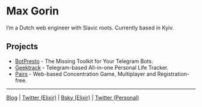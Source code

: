 # Max Gorin

I’m a Dutch web engineer with Slavic roots. Currently based in Kyiv.

## Projects

* [BotPresto](https://botpresto.com) - The Missing Toolkit for Your Telegram Bots.
* [Geektrack](https://geektrack.mxgrn.com/) - Telegram-based All-in-one Personal Life Tracker.
* [Pairs](https://github.com/mxgrn/pairs.one) - Web-based Concentration Game, Multiplayer and Registration-free.

---

[Blog](https://mxgrn.com) | [Twitter (Elixir)](https://twitter.com/elixirboy) | [Bsky (Elixir)](https://bsky.app/profile/mxgrn.com) | [Twitter (Personal)](https://twitter.com/mxgrn)
